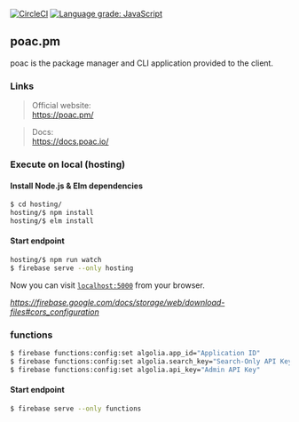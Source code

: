 [![CircleCI](https://circleci.com/gh/poacpm/poac.pm.svg?style=shield)](https://circleci.com/gh/poacpm/poac.pm)
[![Language grade: JavaScript](https://img.shields.io/lgtm/grade/javascript/g/poacpm/poac.pm.svg?logo=lgtm&logoWidth=18)](https://lgtm.com/projects/g/poacpm/poac.pm/context:javascript)

## poac.pm

poac is the package manager and CLI application provided to the client.


### Links
> Official website:<br>
https://poac.pm/

> Docs:<br>
https://docs.poac.io/


### Execute on local (hosting)

#### Install Node.js & Elm dependencies
```bash
$ cd hosting/
hosting/$ npm install
hosting/$ elm install
```

#### Start endpoint
```bash
hosting/$ npm run watch
$ firebase serve --only hosting
```

Now you can visit [`localhost:5000`](http://localhost:5000) from your browser.

*https://firebase.google.com/docs/storage/web/download-files#cors_configuration*


### functions

```bash
$ firebase functions:config:set algolia.app_id="Application ID"
$ firebase functions:config:set algolia.search_key="Search-Only API Key"
$ firebase functions:config:set algolia.api_key="Admin API Key"
```

#### Start endpoint
```bash
$ firebase serve --only functions
```
